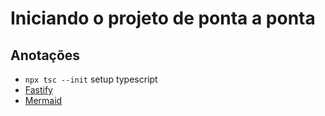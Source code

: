 # Iniciando o projeto de ponta a ponta
## Anotações
- `npx tsc --init` setup typescript
- [Fastify](https://www.fastify.io/)
- [Mermaid](https://mermaid-js.github.io/mermaid/#/) 
